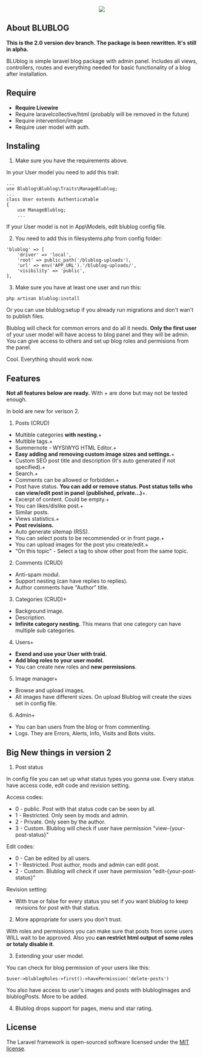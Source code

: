 <p align="center"><img src="https://demo.blublog.info/blublog-uploads/files/40blogcreate.jpg"></p>

## About BLUBLOG

**This is the 2.0 version dev branch. The package is been rewritten. It's still in alpha.**

BLUblog is simple laravel blog package with admin panel. Includes all views, controllers, routes and everything needed for basic functionality of a blog after installation.

## Require

- **Require Livewire**
- Require laravelcollective/html (probably will be removed in the future)
- Require intervention/image
- Require user model with auth.

## Instaling

1. Make sure you have the requirements above.

In your User model you need to add this trait:

```
...
use Blublog\Blublog\Traits\ManageBlublog;
...
class User extends Authenticatable
{
    use ManageBlublog;
    ...
```

If your User model is not in App\Models, edit blublog config file.

2. You need to add this in filesystems.php from config folder:

```
'blublog' => [
    'driver' => 'local',
    'root' => public_path('/blublog-uploads'),
    'url' => env('APP_URL').'/blublog-uploads/',
    'visibility' => 'public',
],
```

3. Make sure you have at least one user and run this:

```
php artisan blublog:install
```

Or you can use blublog:setup if you already run migrations and don't wan't to publish files.

Blublog will check for common errors and do all it needs. **Only the first user** of your user model will have access to blog panel and they will be admin. You can give access to others and set up blog roles and permisions from the panel.

Cool. Everything should work now.

## Features

**Not all features below are ready.** With + are done but may not be tested enough.

In bold are new for verison 2.

1. Posts (CRUD)

- Multible categories **with nesting**.+
- Multible tags.+
- Summernote - WYSIWYG HTML Editor.+
- **Easy adding and removing custom image sizes and settings.**+
- Custom SEO post title and description (It's auto generated if not specified).+
- Search.+
- Comments can be allowed or forbidden.+
- Post have status. **You can add or remove status. Post status tells who can view/edit post in panel (published, private...)**+.
- Excerpt of content. Could be empty.+
- You can likes/dislike post.+
- Similar posts.
- Views statistics.+
- **Post revisions.**
- Auto generate sitemap (RSS).
- You can select posts to be recommended or in front page.+
- You can upload images for the post you create/edit.+
- "On this topic" - Select a tag to show other post from the same topic.

2. Comments (CRUD)

- Anti-spam modul.
- Support nesting (can have replies to replies).
- Author comments have "Author" title.

3. Categories (CRUD)+

- Background image.
- Description.
- **Infinite category nesting.** This means that one category can have multiple sub categories.

4. Users+

- **Exend and use your User with traid.**
- **Add blog roles to your user model.**
- You can create new roles and **new permissions**.

5. Image manager+

- Browse and upload images.
- All images have different sizes. On upload Blublog will create the sizes set in config file.

6. Admin+

- You can ban users from the blog or from commenting.
- Logs. They are Errors, Alerts, Info, Visits and Bots visits.

## Big New things in version 2

1.  Post status

In config file you can set up what status types you gonna use.
Every status have access code, edit code and revision setting.

Access codes:

- 0 - public. Post with that status code can be seen by all.
- 1 - Restricted. Only seen by mods and admin.
- 2 - Private. Only seen by the author.
- 3 - Custom. Blublog will check if user have permission "view-{your-post-status}"

Edit codes:

- 0 - Can be edited by all users.
- 1 - Restricted. Post author, mods and admin can edit post.
- 2 - Custom. Blublog will check if user have permission "edit-{your-post-status}"

Revision setting:

- With true or false for every status you set if you want blublog to keep revisions for post with that status.

2. More appropriate for users you don't trust.

With roles and permissions you can make sure that posts from some users WILL wait to be approved. Also you **can restrict html output of some roles or totaly disable it**.

3. Extending your user model.

You can check for blog permission of your users like this:

```
$user->blublogRoles->first()->havePermission('delete-posts')
```

You also have access to user's images and posts with blublogImages and blublogPosts. More to be added.

4. Blublog drops support for pages, menu and star rating.

## License

The Laravel framework is open-sourced software licensed under the [MIT license](https://opensource.org/licenses/MIT).
